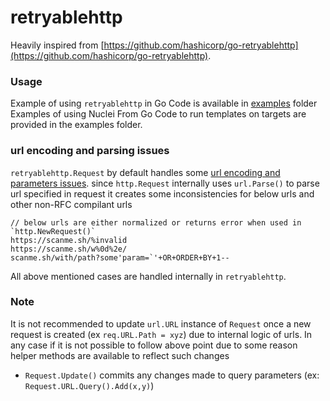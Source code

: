 # retryablehttp

Heavily inspired from [https://github.com/hashicorp/go-retryablehttp](https://github.com/hashicorp/go-retryablehttp).

### Usage

Example of using `retryablehttp` in Go Code is available in [examples](examples/) folder
Examples of using Nuclei From Go Code to run templates on targets are provided in the examples folder.




### url encoding and parsing issues

`retryablehttp.Request` by default handles some [url encoding and parameters issues](https://github.com/projectdiscovery/utils/blob/main/url/README.md). since `http.Request` internally uses `url.Parse()` to parse url specified in request it creates some inconsistencies for below urls and other non-RFC compilant urls 

```
// below urls are either normalized or returns error when used in `http.NewRequest()`
https://scanme.sh/%invalid
https://scanme.sh/w%0d%2e/
scanme.sh/with/path?some'param=`'+OR+ORDER+BY+1--
```
All above mentioned cases are handled internally in `retryablehttp`.

### Note
It is not recommended to update `url.URL` instance of `Request` once a new request is created (ex `req.URL.Path = xyz`) due to internal logic of urls.
In any case if it is not possible to follow above point due to some reason helper methods are available to reflect such changes

- `Request.Update()` commits any changes made to query parameters (ex: `Request.URL.Query().Add(x,y)`)
